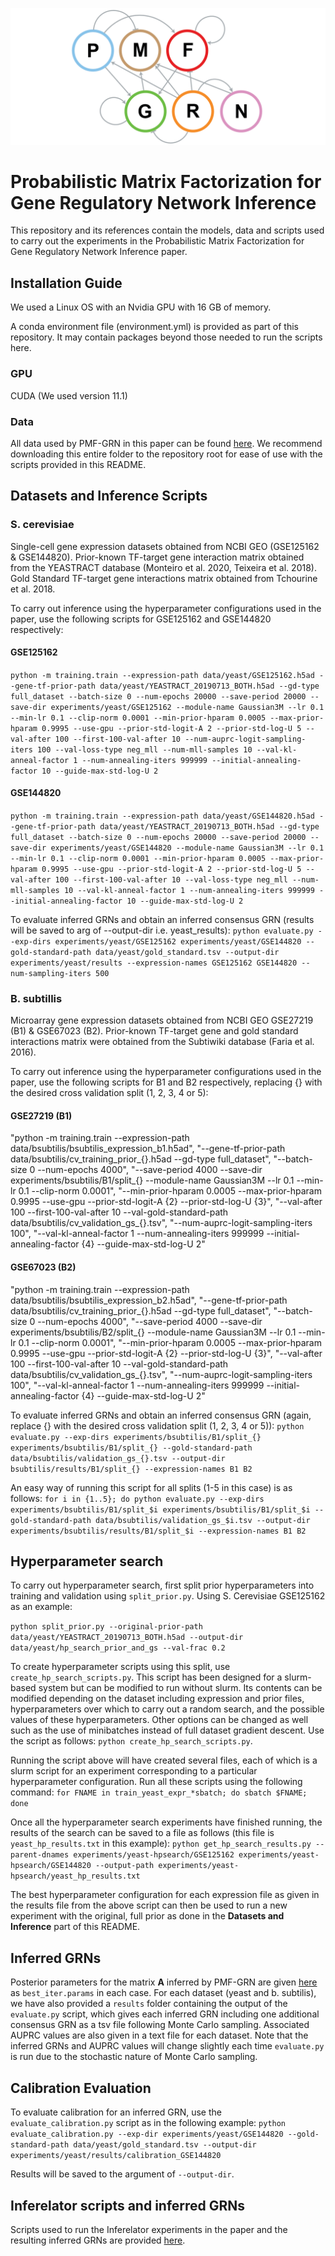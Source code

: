 ![PMFGRN](PMF-GRN_logo.png)

# Probabilistic Matrix Factorization for Gene Regulatory Network Inference

This repository and its references contain the models, data and scripts used to carry out the experiments in the
Probabilistic Matrix Factorization for Gene Regulatory Network Inference paper.

## Installation Guide

We used a Linux OS with an Nvidia GPU with 16 GB of memory.

A conda environment file (environment.yml) is provided as part of this repository. It may contain packages beyond those
needed to run the scripts here.

### GPU
CUDA (We used version 11.1)

### Data
All data used by PMF-GRN in this paper can be found
[here](https://drive.google.com/drive/folders/1LNt2Fy4p8NBNzq5SUeKP7jKay8JhQeGL?usp=sharing).
We recommend downloading this entire folder to the repository root for ease of use with the scripts provided
in this README.

## Datasets and Inference Scripts
### S. cerevisiae
Single-cell gene expression datasets obtained from NCBI GEO (GSE125162 & GSE144820).
Prior-known TF-target gene interaction matrix obtained from the YEASTRACT database (Monteiro et al. 2020, Teixeira et al. 2018).
Gold Standard TF-target gene interactions matrix obtained from Tchourine et al. 2018.

To carry out inference using the hyperparameter configurations used in the paper, use the following scripts for
GSE125162 and GSE144820 respectively:
#### GSE125162
`python -m training.train --expression-path data/yeast/GSE125162.h5ad
--gene-tf-prior-path data/yeast/YEASTRACT_20190713_BOTH.h5ad --gd-type full_dataset --batch-size 0 --num-epochs 20000
--save-period 20000 --save-dir experiments/yeast/GSE125162 --module-name Gaussian3M --lr 0.1
--min-lr 0.1 --clip-norm 0.0001 --min-prior-hparam 0.0005 --max-prior-hparam 0.9995 --use-gpu --prior-std-logit-A 2
--prior-std-log-U 5 --val-after 100 --first-100-val-after 10 --num-auprc-logit-sampling-iters 100
--val-loss-type neg_mll --num-mll-samples 10 --val-kl-anneal-factor 1 --num-annealing-iters 999999
--initial-annealing-factor 10 --guide-max-std-log-U 2`
#### GSE144820
`python -m training.train --expression-path data/yeast/GSE144820.h5ad
--gene-tf-prior-path data/yeast/YEASTRACT_20190713_BOTH.h5ad --gd-type full_dataset --batch-size 0 --num-epochs 20000
--save-period 20000 --save-dir experiments/yeast/GSE144820 --module-name Gaussian3M --lr 0.1 --min-lr 0.1
--clip-norm 0.0001 --min-prior-hparam 0.0005 --max-prior-hparam 0.9995 --use-gpu --prior-std-logit-A 2
--prior-std-log-U 5 --val-after 100 --first-100-val-after 10 --val-loss-type neg_mll --num-mll-samples 10
--val-kl-anneal-factor 1 --num-annealing-iters 999999 --initial-annealing-factor 10 --guide-max-std-log-U 2`

To evaluate inferred GRNs and obtain an inferred consensus GRN (results will be saved to arg of --output-dir
i.e. yeast_results):
`python evaluate.py --exp-dirs experiments/yeast/GSE125162 experiments/yeast/GSE144820
--gold-standard-path data/yeast/gold_standard.tsv --output-dir experiments/yeast/results
--expression-names GSE125162 GSE144820 --num-sampling-iters 500`

### B. subtillis
Microarray gene expression datasets obtained from NCBI GEO GSE27219 (B1) & GSE67023 (B2). 
Prior-known TF-target gene and gold standard interactions matrix were obtained from the Subtiwiki database (Faria et al. 2016).

To carry out inference using the hyperparameter configurations used in the paper, use the following scripts for
B1 and B2 respectively, replacing {} with the desired cross validation split (1, 2, 3, 4 or 5):

#### GSE27219 (B1)
"python -m training.train --expression-path data/bsubtilis/bsubtilis_expression_b1.h5ad",
    "--gene-tf-prior-path data/bsubtilis/cv_training_prior_{}.h5ad --gd-type full_dataset",
    "--batch-size 0 --num-epochs 4000",
    "--save-period 4000 --save-dir experiments/bsubtilis/B1/split_{} --module-name Gaussian3M --lr 0.1 --min-lr 0.1 --clip-norm 0.0001",
    "--min-prior-hparam 0.0005 --max-prior-hparam 0.9995 --use-gpu --prior-std-logit-A {2} --prior-std-log-U {3}",
    "--val-after 100 --first-100-val-after 10 --val-gold-standard-path data/bsubtilis/cv_validation_gs_{}.tsv",
    "--num-auprc-logit-sampling-iters 100",
    "--val-kl-anneal-factor 1 --num-annealing-iters 999999 --initial-annealing-factor {4} --guide-max-std-log-U 2"

#### GSE67023 (B2)
"python -m training.train --expression-path data/bsubtilis/bsubtilis_expression_b2.h5ad",
    "--gene-tf-prior-path data/bsubtilis/cv_training_prior_{}.h5ad --gd-type full_dataset",
    "--batch-size 0 --num-epochs 4000",
    "--save-period 4000 --save-dir experiments/bsubtilis/B2/split_{} --module-name Gaussian3M --lr 0.1 --min-lr 0.1 --clip-norm 0.0001",
    "--min-prior-hparam 0.0005 --max-prior-hparam 0.9995 --use-gpu --prior-std-logit-A {2} --prior-std-log-U {3}",
    "--val-after 100 --first-100-val-after 10 --val-gold-standard-path data/bsubtilis/cv_validation_gs_{}.tsv",
    "--num-auprc-logit-sampling-iters 100",
    "--val-kl-anneal-factor 1 --num-annealing-iters 999999 --initial-annealing-factor {4} --guide-max-std-log-U 2"

To evaluate inferred GRNs and obtain an inferred consensus GRN (again, replace {} with the desired cross validation split
(1, 2, 3, 4 or 5)):
`python evaluate.py --exp-dirs experiments/bsubtilis/B1/split_{} experiments/bsubtilis/B1/split_{}
--gold-standard-path data/bsubtilis/validation_gs_{}.tsv --output-dir bsubtilis/results/B1/split_{}
--expression-names B1 B2`

An easy way of running this script for all splits (1-5 in this case) is as follows:
`for i in {1..5}; do python evaluate.py --exp-dirs experiments/bsubtilis/B1/split_$i experiments/bsubtilis/B1/split_$i
--gold-standard-path data/bsubtilis/validation_gs_$i.tsv
--output-dir experiments/bsubtilis/results/B1/split_$i --expression-names B1 B2`


## Hyperparameter search
To carry out hyperparameter search, first split prior hyperparameters into training and validation using
`split_prior.py`. Using S. Cerevisiae GSE125162 as an example:

`python split_prior.py --original-prior-path data/yeast/YEASTRACT_20190713_BOTH.h5ad
--output-dir data/yeast/hp_search_prior_and_gs --val-frac 0.2`

To create hyperparameter scripts using this split, use `create_hp_search_scripts.py`.
This script has been designed for a slurm-based system but can be modified to run without slurm.
Its contents can be modified depending on the dataset including expression and prior files,
hyperparameters over which to carry out a random search, and the possible values of these hyperparameters.
Other options can be changed as well such as the use of minibatches instead of full dataset gradient descent.
Use the script as follows:
`python create_hp_search_scripts.py`.

Running the script above will have created several files, each of which is a slurm script for an experiment
corresponding to a particular hyperparameter configuration. Run all these scripts using the following command:
`for FNAME in train_yeast_expr_*sbatch; do sbatch $FNAME; done`

Once all the hyperparameter search experiments have finished running, the results of the search can be
saved to a file as follows (this file is `yeast_hp_results.txt` in this example):
`python get_hp_search_results.py --parent-dnames experiments/yeast-hpsearch/GSE125162
experiments/yeast-hpsearch/GSE144820 --output-path experiments/yeast-hpsearch/yeast_hp_results.txt`

The best hyperparameter configuration for each expression file as given in the results file from the above script
can then be used to run a new experiment with the original, full prior as done in the **Datasets and Inference**
part of this README.

## Inferred GRNs
Posterior parameters for the matrix **A** inferred by PMF-GRN are given
[here](https://drive.google.com/drive/folders/1RIRP1VDm8s0m44FKl_FgODogpoO_BNrQ?usp=sharing)
as `best_iter.params` in each case.
For each dataset (yeast and b. subtilis), we have also provided a `results` folder
containing the output of the `evaluate.py` script, which gives each inferred GRN including one additional consensus GRN
as a tsv file following Monte Carlo sampling.
Associated AUPRC values are also given in a text file for each dataset.
Note that the inferred GRNs and AUPRC values will change slightly each time `evaluate.py` is run due to the stochastic
nature of Monte Carlo sampling.

## Calibration Evaluation
To evaluate calibration for an inferred GRN, use the `evaluate_calibration.py` script as in the following example:
`python evaluate_calibration.py --exp-dir experiments/yeast/GSE144820 --gold-standard-path data/yeast/gold_standard.tsv
--output-dir experiments/yeast/results/calibration_GSE144820`

Results will be saved to the argument of `--output-dir`.

## Inferelator scripts and inferred GRNs
Scripts used to run the Inferelator experiments in the paper and the resulting inferred GRNs are provided
[here](https://drive.google.com/drive/folders/1YKiKlJ2qHcAMtzbzWo6JTQR1U_EUyEE9?usp=sharing).
